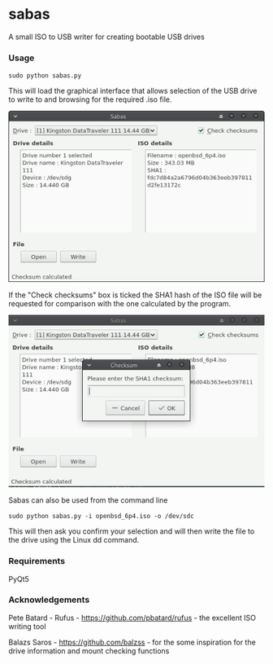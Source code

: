 # sabas
A small ISO to USB writer for creating bootable USB drives

### Usage
```
sudo python sabas.py
```

This will load the graphical interface that allows selection of the USB drive to write to and
browsing for the required .iso file.

![Alt text](/img/main_window.png?raw=true "Main Window")

If the "Check checksums" box is ticked the SHA1 hash of the ISO file will be requested for comparison
with the one calculated by the program.

![Alt text](/img/sha1_comparison.png?raw=true "SHA1 request")


Sabas can also be used from the command line

```
sudo python sabas.py -i openbsd_6p4.iso -o /dev/sdc
```

This will then ask you confirm your selection and will then write the file to the drive using the Linux dd command.

### Requirements

PyQt5

### Acknowledgements

Pete Batard - Rufus - https://github.com/pbatard/rufus - the excellent ISO writing tool

Balazs Saros  - https://github.com/balzss - for the some inspiration for the drive information and mount checking
functions
